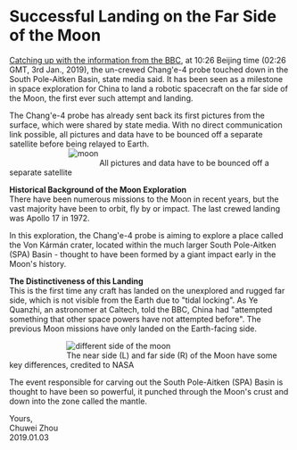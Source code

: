 # Successful Landing on the Far Side of the Moon                  
[Catching up with the information from the BBC](https://www.bbc.co.uk/news/science-environment-46724727), at 10:26 Beijing time (02:26 GMT, 3rd Jan., 2019), the un-crewed Chang'e-4 probe touched down in the South Pole-Aitken Basin, state media said. It has been seen as a milestone in space exploration for China to land a robotic spacecraft on the far side of the Moon, the first ever such attempt and landing.                            
               
The Chang'e-4 probe has already sent back its first pictures from the surface, which were shared by state media. With no direct communication link possible, all pictures and data have to be bounced off a separate satellite before being relayed to Earth.             
&nbsp; &nbsp; &nbsp;  &nbsp; &nbsp; &nbsp;  &nbsp; &nbsp; &nbsp;  &nbsp; &nbsp; &nbsp; &nbsp;  &nbsp;![moon](https://github.com/zhouchw5/interaction.github.io/blob/China-Chang%E2%80%98e-4-spacecraft/moon.png)                               
&nbsp; &nbsp; &nbsp; &nbsp; &nbsp; &nbsp;  &nbsp; &nbsp; &nbsp;  &nbsp; &nbsp; &nbsp;  &nbsp;   &nbsp; &nbsp; &nbsp;  &nbsp;  &nbsp; &nbsp; &nbsp;  &nbsp;All pictures and data have to be bounced off a separate satellite             

**Historical Background of the Moon Exploration**                  
There have been numerous missions to the Moon in recent years, but the vast majority have been to orbit, fly by or impact. The last crewed landing was Apollo 17 in 1972.                
                  
In this exploration, the Chang'e-4 probe is aiming to explore a place called the Von Kármán crater, located within the much larger South Pole-Aitken (SPA) Basin - thought to have been formed by a giant impact early in the Moon's history.                               
                        
**The Distinctiveness of this Landing**                    
This is the first time any craft has landed on the unexplored and rugged far side, which is not visible from the Earth due to "tidal locking". As Ye Quanzhi, an astronomer at Caltech, told the BBC, China had "attempted something that other space powers have not attempted before". The previous Moon missions have only landed on the Earth-facing side.                   
                
&nbsp; &nbsp; &nbsp; &nbsp; &nbsp; &nbsp;  &nbsp; &nbsp; &nbsp; &nbsp; &nbsp; &nbsp; &nbsp;  ![different side of the moon](https://github.com/zhouchw5/interaction.github.io/blob/China-Chang%E2%80%98e-4-spacecraft/different%20side%20of%20the%20moon.png)           
&nbsp; &nbsp; &nbsp; &nbsp; &nbsp; &nbsp;  &nbsp; &nbsp; &nbsp; &nbsp; &nbsp; &nbsp; &nbsp; The near side (L) and far side (R) of the Moon have some key differences, credited to NASA                
              
The event responsible for carving out the South Pole-Aitken (SPA) Basin is thought to have been so powerful, it punched through the Moon's crust and down into the zone called the mantle.                    
         


Yours,          
Chuwei Zhou               
2019.01.03               

                          
                           



   
   
